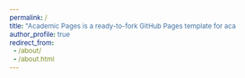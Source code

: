 ```yaml
---
permalink: /
title: "Academic Pages is a ready-to-fork GitHub Pages template for academic personal websites"
author_profile: true
redirect_from: 
  - /about/
  - /about.html
---
```


<!DOCTYPE html>
<html lang="en">
<head>
    <meta charset="UTF-8">
    <meta name="viewport" content="width=device-width, initial-scale=1.0">
    <title>Mobile Quiz App</title>
    <style>
        * {
            box-sizing: border-box;
            margin: 0;
            padding: 0;
            font-family: -apple-system, BlinkMacSystemFont, "Segoe UI", Roboto, Arial, sans-serif;
        }
        
        body {
            background-color: #f5f5f5;
            color: #333;
            line-height: 1.6;
        }
        
        .container {
            max-width: 100%;
            padding: 20px;
            margin: 0 auto;
            min-height: 100vh;
            display: flex;
            flex-direction: column;
            justify-content: center;
        }
        
        .quiz-container {
            background-color: white;
            border-radius: 12px;
            box-shadow: 0 4px 12px rgba(0, 0, 0, 0.1);
            padding: 24px;
            margin-bottom: 20px;
        }
        
        .question {
            font-size: 1.3rem;
            font-weight: bold;
            margin-bottom: 24px;
            color: #2c3e50;
        }
        
        .options {
            display: grid;
            gap: 12px;
        }
        
        .option {
            background-color: #f8f9fa;
            border: 2px solid #e9ecef;
            border-radius: 8px;
            padding: 16px;
            cursor: pointer;
            transition: all 0.3s ease;
            font-weight: 500;
        }
        
        .option:hover, .option:focus {
            background-color: #e9ecef;
            border-color: #ced4da;
        }
        
        .option.selected {
            background-color: #4299e1;
            color: white;
            border-color: #2b6cb0;
        }
        
        .message-screen {
            display: none;
            text-align: center;
            padding: 30px 20px;
            background-color: white;
            border-radius: 12px;
            box-shadow: 0 4px 12px rgba(0, 0, 0, 0.1);
        }
        
        .message-title {
            font-size: 1.5rem;
            color: #2c3e50;
            margin-bottom: 16px;
        }
        
        .message-body {
            font-size: 1.1rem;
            margin-bottom: 24px;
        }
        
        .message-location {
            font-size: 1.3rem;
            font-weight: bold;
            color: #e74c3c;
            margin-bottom: 24px;
        }
        
        .reset-btn {
            background-color: #4299e1;
            color: white;
            border: none;
            border-radius: 8px;
            padding: 12px 24px;
            font-size: 1rem;
            font-weight: bold;
            cursor: pointer;
            transition: background-color 0.3s ease;
        }
        
        .reset-btn:hover, .reset-btn:focus {
            background-color: #3182ce;
        }
        
        .result-icon {
            font-size: 3rem;
            margin-bottom: 16px;
        }
        
        .correct-icon {
            color: #48bb78;
        }
        
        .incorrect-icon {
            color: #f56565;
        }
    </style>
</head>
<body>
    <div class="container">
        <div class="quiz-container" id="quiz-container">
            <div class="question" id="question">Which animal has not appeared on campus before?</div>
            <div class="options" id="options">
                <div class="option" onclick="selectOption(0)">Sun Conure Parrot</div>
                <div class="option" onclick="selectOption(1)">Mallard</div>
                <div class="option" onclick="selectOption(2)">Wood Pigeon</div>
                <div class="option" onclick="selectOption(3)">Canada Goose</div>
            </div>
        </div>
        
        <div class="message-screen" id="correct-screen">
            <div class="result-icon correct-icon">✓</div>
            <div class="message-title">Correct Answer!</div>
            <div class="message-body">Great job!</div>
            <div class="message-body">Next location:</div>
            <div class="message-location" id="correct-location">Location A</div>
<!--            <button class="reset-btn" onclick="resetQuiz()">Try Again</button>-->
        </div>
        
        <div class="message-screen" id="incorrect-screen">
            <div class="result-icon incorrect-icon">✗</div>
            <div class="message-title">Incorrect Answer</div>
<!--            <div class="message-body">Try again!</div>-->
            <div class="message-body">Next location:</div>
            <div class="message-location" id="incorrect-location">Location B</div>
<!--            <button class="reset-btn" onclick="resetQuiz()">Try Again</button>-->
        </div>
    </div>

    <script>
        // Single quiz question
        const quizQuestion = {
            question: "Which animal has not appeared on campus before?",
            options: ["Sun Conure Parrot", "Mallard", "Wood Pigeon", "Canada Goose"],
            correct: 0,
            correctLocation: "The table on the first floor of Si Yuan Centre",
            incorrectLocation: "The coffee table in front of Jubilee Conference Centre"
        };
        
        // DOM elements
        const quizContainer = document.getElementById("quiz-container");
        const correctScreen = document.getElementById("correct-screen");
        const incorrectScreen = document.getElementById("incorrect-screen");
        const questionElement = document.getElementById("question");
        const optionsContainer = document.getElementById("options");
        const correctLocationElement = document.getElementById("correct-location");
        const incorrectLocationElement = document.getElementById("incorrect-location");
        
        // Initialize the quiz
        function initQuiz() {
            // Set the question and location messages
            questionElement.textContent = quizQuestion.question;
            correctLocationElement.textContent = quizQuestion.correctLocation;
            incorrectLocationElement.textContent = quizQuestion.incorrectLocation;
            
            // Reset screens
            correctScreen.style.display = "none";
            incorrectScreen.style.display = "none";
            quizContainer.style.display = "block";
            
            // Populate options
            optionsContainer.innerHTML = "";
            quizQuestion.options.forEach((option, index) => {
                const optionElement = document.createElement("div");
                optionElement.className = "option";
                optionElement.textContent = option;
                optionElement.addEventListener("click", () => selectOption(index));
                optionsContainer.appendChild(optionElement);
            });
        }
        
        // Handle option selection
        function selectOption(index) {
            // Clear previously selected option
            const options = document.querySelectorAll(".option");
            options.forEach(option => option.classList.remove("selected"));
            
            // Mark selected option
            options[index].classList.add("selected");
            
            // Check answer after a short delay
            setTimeout(() => {
                checkAnswer(index);
            }, 500);
        }
        
        // Check if the selected answer is correct
        function checkAnswer(selectedIndex) {
            // Hide quiz container
            quizContainer.style.display = "none";
            
            // Show appropriate message screen
            if (selectedIndex === quizQuestion.correct) {
                correctScreen.style.display = "block";
            } else {
                incorrectScreen.style.display = "block";
            }
        }
        
        // Reset the quiz
        function resetQuiz() {
            // Hide message screens
            correctScreen.style.display = "none";
            incorrectScreen.style.display = "none";
            
            // Show quiz container
            quizContainer.style.display = "block";
            

            // Reset any selected options
            const options = document.querySelectorAll(".option");
            options.forEach(option => option.classList.remove("selected"));
        }
        
        // Initialize the quiz when page loads
        window.addEventListener("load", initQuiz);
    </script>
</body>
</html>
